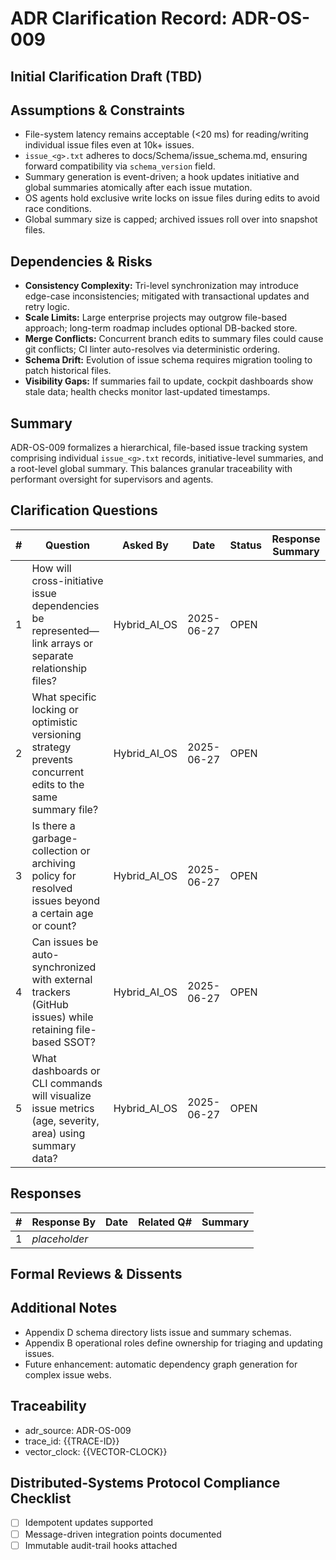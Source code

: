 # ADR Clarification Record: ADR-OS-009

## Initial Clarification Draft (TBD)


## Assumptions & Constraints
- File-system latency remains acceptable (<20 ms) for reading/writing individual issue files even at 10k+ issues.
- `issue_<g>.txt` adheres to docs/Schema/issue_schema.md, ensuring forward compatibility via `schema_version` field.
- Summary generation is event-driven; a hook updates initiative and global summaries atomically after each issue mutation.
- OS agents hold exclusive write locks on issue files during edits to avoid race conditions.
- Global summary size is capped; archived issues roll over into snapshot files.

## Dependencies & Risks
- **Consistency Complexity:** Tri-level synchronization may introduce edge-case inconsistencies; mitigated with transactional updates and retry logic.
- **Scale Limits:** Large enterprise projects may outgrow file-based approach; long-term roadmap includes optional DB-backed store.
- **Merge Conflicts:** Concurrent branch edits to summary files could cause git conflicts; CI linter auto-resolves via deterministic ordering.
- **Schema Drift:** Evolution of issue schema requires migration tooling to patch historical files.
- **Visibility Gaps:** If summaries fail to update, cockpit dashboards show stale data; health checks monitor last-updated timestamps.

## Summary
ADR-OS-009 formalizes a hierarchical, file-based issue tracking system comprising individual `issue_<g>.txt` records, initiative-level summaries, and a root-level global summary. This balances granular traceability with performant oversight for supervisors and agents.

## Clarification Questions
| # | Question | Asked By | Date | Status | Response Summary |
|---|----------|----------|------|--------|------------------|
| 1 | How will cross-initiative issue dependencies be represented—link arrays or separate relationship files? | Hybrid_AI_OS | 2025-06-27 | OPEN | |
| 2 | What specific locking or optimistic versioning strategy prevents concurrent edits to the same summary file? | Hybrid_AI_OS | 2025-06-27 | OPEN | |
| 3 | Is there a garbage-collection or archiving policy for resolved issues beyond a certain age or count? | Hybrid_AI_OS | 2025-06-27 | OPEN | |
| 4 | Can issues be auto-synchronized with external trackers (GitHub issues) while retaining file-based SSOT? | Hybrid_AI_OS | 2025-06-27 | OPEN | |
| 5 | What dashboards or CLI commands will visualize issue metrics (age, severity, area) using summary data? | Hybrid_AI_OS | 2025-06-27 | OPEN | |

## Responses
| # | Response By | Date | Related Q# | Summary |
|---|-------------|------|------------|---------|
| 1 | _placeholder_ | | | |

## Formal Reviews & Dissents
<!-- Capture formal approvals, objections, and alternative viewpoints here. -->


## Additional Notes
- Appendix D schema directory lists issue and summary schemas.
- Appendix B operational roles define ownership for triaging and updating issues.
- Future enhancement: automatic dependency graph generation for complex issue webs.

## Traceability
- adr_source: ADR-OS-009
- trace_id: {{TRACE-ID}}
- vector_clock: {{VECTOR-CLOCK}}

## Distributed-Systems Protocol Compliance Checklist
- [ ] Idempotent updates supported
- [ ] Message-driven integration points documented
- [ ] Immutable audit-trail hooks attached 